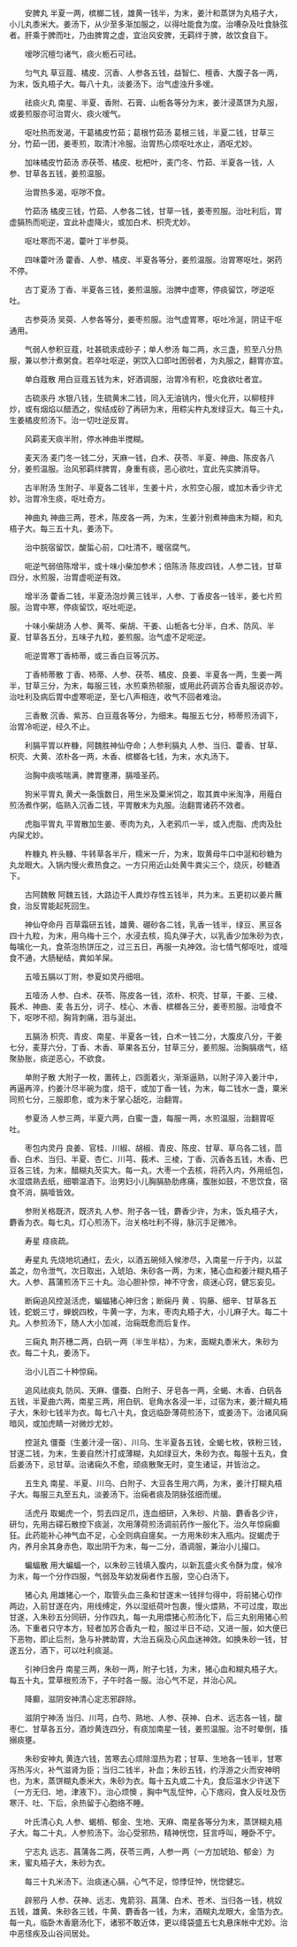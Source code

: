 <!-- { "loadSidebar": true } -->
　　安脾丸 半夏一两，槟榔二钱，雄黄一钱半，为末，姜汁和蒸饼为丸梧子大，小儿丸黍米大。姜汤下，从少至多渐加服之，以得吐能食为度。治嘈杂及吐食脉弦者。肝乘于脾而吐，乃由脾胃之虚，宜治风安脾，无羁绊于脾，故饮食自下。

　　嗳哕沉檀匀诸气，痰火栀石可祛。

　　匀气丸 草豆蔻、橘皮、沉香、人参各五钱，益智仁、檀香、大腹子各一两，为末，饭丸梧子大。每八十丸，淡姜汤下。治气虚浊升多嗳。

　　祛痰火丸 南星、半夏、香附、石膏、山栀各等分为末，姜汁浸蒸饼为丸服，或姜煎服亦可治胃火、痰火嗳气。

　　呕吐热而发渴，干葛橘皮竹茹；葛根竹茹汤 葛根三钱，半夏二钱，甘草三分，竹茹一团，姜枣煎，取清汁冷服。治胃热心烦呕吐水止，酒呕尤妙。

　　加味橘皮竹茹汤 赤茯苓、橘皮、枇杷叶，麦门冬、竹茹、半夏各一钱，人参、甘草各五钱，姜煎温服。

　　治胃热多渴，呕哕不食。

　　竹茹汤 橘皮三钱，竹茹、人参各二钱，甘草一钱，姜枣煎服。治吐利后，胃虚膈热而呃逆，宜此补虚降火，或加白术、枳壳尤妙。

　　呕吐寒而不渴，藿叶丁半参萸。

　　四味藿叶汤 藿香、人参、橘皮、半夏各等分，姜煎温服。治胃寒呕吐，粥药不停。

　　古丁夏汤 丁香、半夏各三钱，姜煎温服。治脾中虚寒，停痰留饮，哕逆呕吐。

　　古参萸汤 吴萸、人参各等分，姜枣煎服。治气虚胃寒，呕吐冷涎，阴证干呕通用。

　　气弱人参积豆蔻，吐甚硫汞成砂子；单人参汤 每二两，水三盏，煎至八分热服，兼以参汁煮粥食。若卒吐呕逆，粥饮入口即吐困弱者，为丸服之，翻胃亦宜。

　　单白蔻散 用白豆蔻五钱为末，好酒调服，治胃冷有积，吃食欲吐者宜。

　　古硫汞丹 水银八钱，生硫黄末二钱，同入无油铫内，慢火化开，以柳枝拌炒，或有烟焰以醋洒之，俟结成砂了再研为末，用粽尖杵丸发绿豆大。每三十丸，生姜橘皮煎汤下。治一切吐逆反胃。

　　风羁麦天痰半附，停水神曲半搅糊。

　　麦天汤 麦门冬一钱二分，天麻一钱，白术、茯苓、半夏、神曲、陈皮各八分，姜煎温服。治风邪羁绊脾胃，身重有痰，恶心欲吐，宜此先实脾消导。

　　古半附汤 生附子、半夏各二钱半，生姜十片，水煎空心服，或加木香少许尤妙。治胃冷生痰，呕吐奇方。

　　神曲丸 神曲三两，苍术，陈皮各一两，为末，生姜汁别煮神曲末为糊，和丸梧子大。每三五十丸，姜汤下。

　　治中脘宿留饮，酸蜇心前，口吐清不，暖宿腐气。

　　呃逆气弱倍陈增半，或十味小柴加参术；倍陈汤 陈皮四钱，人参二钱，甘草四分，水煎服，治胃虚呃逆有效。

　　增半汤 藿香二钱，半夏汤泡炒黄三钱半，人参、丁香皮各一钱半，姜七片煎服。治胃中寒，停痰留饮，呕吐呃逆。

　　十味小柴胡汤 人参、黄芩、柴胡、干姜、山栀各七分半，白术、防风、半夏、甘草各五分，五味子九粒，姜煎服。治气虚不足呃逆。

　　呃逆胃寒丁香柿蒂，或三香白豆等沉苏。

　　丁香柿蒂散 丁香、柿蒂、人参、茯苓、橘皮、良姜、半夏各一两，生姜一两半，甘草三分，为末，每服三钱，水煎乘热顿服，或用此药调苏合香丸服说亦妙。治吐利及病后胃中虚寒呃逆，至七八声相连，收气不回者难治。

　　三香散 沉香、紫苏、白豆蔻各等分，为细末。每服五七分，柿蒂煎汤调下，治胃冷呃逆，经久不止。

　　利膈平胃以杵糠，阿魏胜神仙夺命；人参利膈丸 人参、当归、藿香、甘草、枳壳、大黄、浓朴各一两，木香、槟榔各七钱，为末，水丸汤下。

　　治胸中痰咳喘满，脾胃壅滞，膈噎圣药。

　　狗米平胃丸 黄犬一条饿数日，用生米及粟米饲之，取其粪中米淘净，用薤白煎汤煮作粥，临熟入沉香二钱，平胃散末为丸服。治翻胃诸药不效者。

　　虎脂平胃丸 平胃散加生姜、枣肉为丸，入老鸦爪一半，或入虎脂、虎肉及肚内屎尤妙。

　　杵糠丸 杵头糠、牛转草各半斤，糯米一斤，为末，取黄母牛口中涎和砂糖为丸龙眼大。入锅内慢火煮热食之。一方只用近山处黄牛粪尖三个，烧灰，砂糖酒下。

　　古阿魏散 阿魏五钱，大路边干人粪炒存性五钱半，共为末。五更初以姜片蘸食，治反胃能起死回生。

　　神仙夺命丹 百草霜研五钱，雄黄、硼砂各二钱，乳香一钱半，绿豆、黑豆各四十九粒，为末，用乌梅十三个，水浸去核，捣丸弹子大，以乳香少加朱砂为衣，每噙化一丸，食茶泡热饼压之，过三五日，再服一丸神效。治七情气郁呕吐，或噎食不通，大肠秘结，粪如羊屎。

　　五噎五膈以丁附，参夏如灵丹细咀。

　　五噎汤 人参、白术、茯苓、陈皮各一钱，浓朴、枳壳、甘草，干姜、三棱、莪术、神曲、麦 各五分，诃子、桂心、木香、槟榔各三分，姜枣煎服。治噎食不下，呕哕不彻，胸背刺痛，泪与涎出。

　　五膈汤 枳壳、青皮、南星、半夏各一钱，白术一钱二分，大腹皮八分，干姜七分，麦芽六分，丁香、木香、草果各五分，甘草三分，姜煎服。治胸膈痞气，结聚胁胀，痰逆恶心，不欲食。

　　单附子散 大附子一枚，置砖上，四面着火，渐渐逼熟，以附子淬入姜汁中，再逼再淬，约姜汁尽半碗为度，焙干，或加丁香一钱，为末，每二钱水一盏，粟米同煎七分，三服即愈，或为末于掌心舐吃，治翻胃。

　　参夏汤 人参三两，半夏六两，白蜜一盏，每服一两，水煎温服，治翻胃呕吐。

　　枣包内灵丹 良姜、官桂、川椒、胡椒、青皮、陈皮、甘草、草乌各二钱，茴香、白术、当归、半夏、杏仁、川芎、莪术、三棱，丁香、沉香各五钱，木香、巴豆各三钱，为末，醋糊丸芡实大。每一丸，大枣一个去核，将药入内，外用纸包，水湿煨熟去纸，细嚼温酒下。治男妇小儿胸膈胁肋疼痛，腹胀如鼓，不思饮食，宿食不消，膈噎皆效。

　　参附关格既济，既济丸 人参、附子各一钱，麝香少许，为末，饭丸梧子大，麝香为衣。每七丸，灯心煎汤下。治关格吐利不得，脉沉手足微冷。

　　寿星 痉痰疏。

　　寿星丸 先烧地坑通红，去火，以酒五碗倾入候渗尽，入南星一斤于内，以盆盖之，勿令泄气，次日取出，入琥珀、朱砂各一两，为末，猪心血和姜汁糊丸梧子大。人参、菖蒲煎汤下三十丸。治心胆补惊，神不守舍，痰迷心窍，健忘妄见。

　　断痫追风控涎活虎，蝙蝠猪心神归舍；断痫丹 黄 、钩藤、细辛、甘草各五钱，蛇蜕三寸，蝉蜕四枚，牛黄一字，为末，枣肉丸梧子大，小儿麻子大。每二十丸。人参煎汤下，随人大小加减，治痫既愈而后复作。

　　三痫丸 荆芥穗二两，白矾一两（半生半枯），为末，面糊丸黍米大，朱砂为衣。每二十丸，姜汤下。

　　治小儿百二十种惊痫。

　　追风祛痰丸 防风、天麻、僵蚕、白附子、牙皂各一两，全蝎、木香、白矾各五钱，半夏曲六两，南星三两，用白矾、皂角水各浸一半，过宿为末，姜汁糊丸梧子大，朱砂七钱半为衣。每七八十丸，食远临卧薄荷煎汤下，或姜汤下。治诸风痫暗风，或加虎睛一对微炒尤妙。

　　控涎丸 僵蚕（生姜汁浸一宿）、川乌、生半夏各五钱，全蝎七枚，铁粉三钱，甘遂二钱，为末，生姜自然汁打成薄糊，丸如绿豆大，朱砂为衣。每服十五丸，食后姜汤下，忌甘草。治诸痫久不愈，顽痰散聚无时，变生诸证，并皆治之。

　　五生丸 南星、半夏、川乌、白附子、大豆各生用六两，为末，姜汁打糊丸梧子大。每服三丸至五丸，淡姜汤下。治痫者痰及阴脉弦细而缓。

　　活虎丹 取蝎虎一个，剪去四足爪，连血细研，入朱砂、片脑、麝香各少许，研匀，先用古礞石散控下痰涎，次用薄荷煎汤调前药作一服化下。治久年惊痫癫狂。此药能补心神气血不足，心全则病自瘥矣。一方用朱砂末入瓶内。捉蝎虎于内，养月余其身赤色，取出阴干为末，每一二分，酒调服，兼治小儿撮口。

　　蝙蝠散 用大蝙蝠一个，以朱砂三钱填入腹内，以新瓦盛火炙令酥为度，候冷为末，每一个分作四服，气弱及年幼发痫者作五服，空心白汤下。

　　猪心丸 用雄猪心一个，取管头血三条和甘遂末一钱拌匀得中，将前猪心切作两边，入前甘遂在内，用线缚定，外以湿纸荷叶包裹，慢火煨熟，不可过度，取出甘遂，入朱砂五分同研，分作四丸，每一丸用煨猪心煎汤化下，后三丸别用猪心煎汤。下重者只守本方，轻者加苏合香丸一粒，服过半日不动，又进一服，如大便已下恶物，即止后剂，急与补脾助胃，大治五痫及心风血迷神效。如换朱砂一钱，甘遂五分，酒下，可以吐利痰涎。

　　引神归舍丹 南星三两，朱砂一两，附子七钱，为末，猪心血和糊丸梧子大。每五十丸，萱草根煎汤下，子午时各一服。治心气不足，并治心风。

　　降癫，滋阴安神清心定志邪辟除。

　　滋阴宁神汤 当归、川芎，白芍、熟地、人参、茯神、白术、远志各一钱，酸枣仁、甘草各五分，酒炒黄连四分，有痰加南星一钱，姜煎温服。治不时晕倒，搐搦痰壅。

　　朱砂安神丸 黄连六钱，苦寒去心烦除湿热为君；甘草、生地各一钱半，甘寒泻热泻火，补气滋肾为臣；当归二钱半，补血；朱砂五钱，约浮游之火而安神明也，为末，蒸饼糊丸黍米大，朱砂为衣。每十五丸或二十丸，食后温水少许送下（一方无归、地，津液下）。治心烦懊 ，胸中气乱怔忡，心下痞闷，食入反吐及伤寒汗、吐、下后，余热留于心胞络不睡。

　　叶氏清心丸 人参、蝎梢、郁金、生地、天麻、南星各等分为末，蒸饼糊丸梧子大。每二十丸，人参煎汤下。治心受邪热，精神恍惚，狂言呼叫，睡卧不宁。

　　宁志丸 远志、菖蒲各二两，茯苓三两，人参一两（一方加琥珀、郁金）为末，蜜丸梧子大，朱砂为衣。

　　每三十丸米汤下。治痰迷心膈，心气不足，惊悸怔忡，恍惚健忘。

　　辟邪丹 人参、茯神、远志、鬼箭羽、菖蒲、白术、苍术、当归各一钱，桃奴五钱，雄黄、朱砂各三钱，牛黄、麝香各一钱，为末，酒糊丸龙眼大，金箔为衣。每一丸，临卧木香磨汤化下，诸邪不敢近体，更以绛袋盛五七丸悬床帐中尤妙。治中恶怪疾及山谷间居处。

